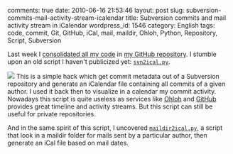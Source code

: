 comments: true
date: 2010-06-16 21:53:46
layout: post
slug: subversion-commits-mail-activity-stream-icalendar
title: Subversion commits and mail activity stream in iCalendar
wordpress_id: 1546
category: English
tags: code, commit, Git, GitHub, iCal, mail, maildir, Ohloh, Python, Repository, Script, Subversion

Last week I [consolidated all my code](http://kevin.deldycke.com/2010/06/git-commit-history-reconstruction/) in [my GitHub repository](http://github.com/kdeldycke/scripts). I stumble upon an old script I haven't publicized yet: [`svn2ical.py`](http://github.com/kdeldycke/scripts/blob/master/svn2ical.py).

[![](http://kevin.deldycke.com/wp-content/uploads/2010/06/icalendar-subversion-commits-150x150.png)](http://kevin.deldycke.com/wp-content/uploads/2010/06/icalendar-subversion-commits.png) This is a simple hack which get commit metadata out of a Subversion repository and generate an iCalendar file containing all commits of a given author. I used it back then to visualize in a calendar my commit activity. Nowadays this script is quite useless as services like [Ohloh](http://www.ohloh.net/accounts/kevin) and [GitHub](http://github.com/kdeldycke) provides great timeline and activity streams. But this script can still be useful for private repositories.

And in the same spirit of this script, I uncovered [`maildir2ical.py`](http://github.com/kdeldycke/scripts/blob/master/maildir2ical.py), a script that look in a maildir folder for mails sent by a particular author, then generate an iCal file based on mail dates.
